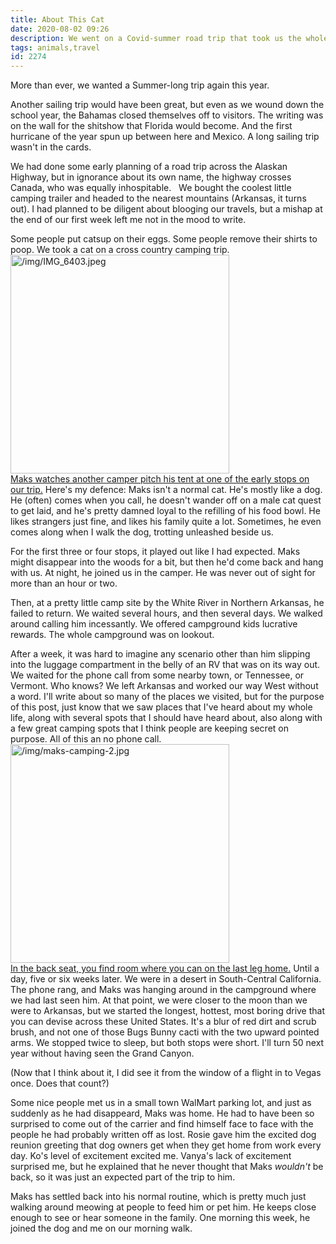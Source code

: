 ```yaml
---
title: About This Cat
date: 2020-08-02 09:26
description: We went on a Covid-summer road trip that took us the whole Summer.  The cat took an entirely different Summer vacation in the Ozarks.
tags: animals,travel
id: 2274
---
```

More than ever, we wanted a Summer-long trip again this year.

Another sailing trip would have been great, but even as we wound down the school year, the Bahamas closed themselves off to visitors.  The writing was on the wall for the shitshow that Florida would become.  And the first hurricane of the year spun up between here and Mexico.  A long sailing trip wasn't in the cards.

We had done some early planning of a road trip across the Alaskan Highway, but in ignorance about its own name, the highway crosses Canada, who was equally inhospitable.
<span class="spanEndPreview">&nbsp;</span>
We bought the coolest little camping trailer and headed to the nearest mountains (Arkansas, it turns out).  I had planned to be diligent about blooging our travels, but a mishap at the end of our first week left me not in the mood to write.

Some people put catsup on their eggs.  Some people remove their shirts to poop.  We took a cat on a cross country camping trip.
<a class="lightview alignright" href="/img/IMG_6403.jpeg" data-lightview-caption="Maks watches another camper pitch his tent at one of the early stops on our trip." data-lightview-group="group1" style="width:350px;"><img src="/img/maks-camping-1.jpg" alt="/img/IMG_6403.jpeg" width="350px"><br><span class="caption">Maks watches another camper pitch his tent at one of the early stops on our trip.</span></a>
Here's my defence:  Maks isn't a normal cat.  He's mostly like a dog.  He (often) comes when you call, he doesn't wander off on a male cat quest to get laid, and he's pretty damned loyal to the refilling of his food bowl.  He likes strangers just fine, and likes his family quite a lot.  Sometimes, he even comes along when I walk the dog, trotting unleashed beside us.

For the first three or four stops, it played out like I had expected.  Maks might disappear into the woods for a bit, but then he'd come back and hang with us.  At night, he joined us in the camper.  He was never out of sight for more than an hour or two.

Then, at a pretty little camp site by the White River in Northern Arkansas, he failed to return.  We waited several hours, and then several days.  We walked around calling him incessantly.  We offered campground kids lucrative rewards.  The whole campground was on lookout.

After a week, it was hard to imagine any scenario other than him slipping into the luggage compartment in the belly of an RV that was on its way out.  We waited for the phone call from some nearby town, or Tennessee, or Vermont.  Who knows?  We left Arkansas and worked our way West without a word.  I'll write about so many of the places we visited, but for the purpose of this post, just know that we saw places that I've heard about my whole life, along with several spots that I should have heard about, also along with a few great camping spots that I think people are keeping secret on purpose.  All of this an no phone call.
<a class="lightview alignright" href="/img/maks-camping-2.jpg" data-lightview-caption="In the back seat, you find room where you can on the last leg home." data-lightview-group="group1" style="width:350px;"><img src="/img/maks-camping-2.jpg" alt="/img/maks-camping-2.jpg" width="350px"><br><span class="caption">In the back seat, you find room where you can on the last leg home.</span></a>
Until a day, five or six weeks later.  We were in a desert in South-Central California.  The phone rang, and Maks was hanging around in the campground where we had last seen him.  At that point, we were closer to the moon than we were to Arkansas, but we started the longest, hottest, most boring drive that you can devise across these United States.  It's a blur of red dirt and scrub brush, and not one of those Bugs Bunny cacti with the two upward pointed arms.  We stopped twice to sleep, but both stops were short.  I'll turn 50 next year without having seen the Grand Canyon.

(Now that I think about it, I did see it from the window of a flight in to Vegas once.  Does that count?)

Some nice people met us in a small town WalMart parking lot, and just as suddenly as he had disappeard, Maks was home.  He had to have been so surprised to come out of the carrier and find himself face to face with the people he had probably written off as lost.  Rosie gave him the excited dog reunion greeting that dog owners get when they get home from work every day.  Ko's level of excitement excited me.  Vanya's lack of excitement surprised me, but he explained that he never thought that Maks <i>wouldn't</i> be back, so it was just an expected part of the trip to him.

Maks has settled back into his normal routine, which is pretty much just walking around meowing at people to feed him or pet him.  He keeps close enough to see or hear someone in the family.  One morning this week, he joined the dog and me on our morning walk. 
